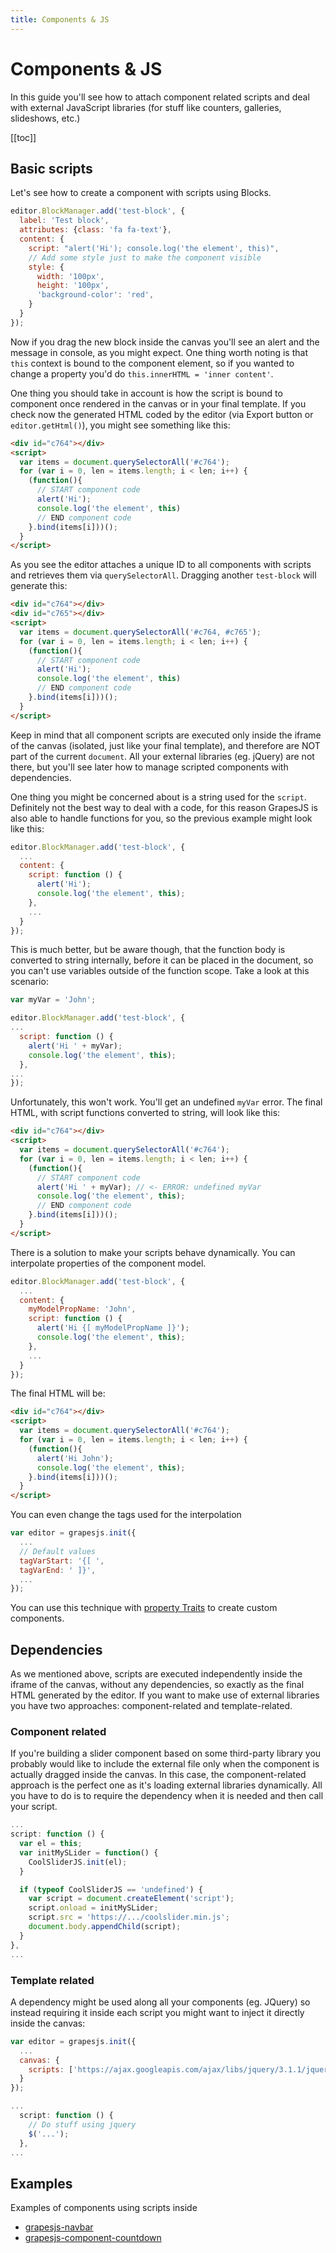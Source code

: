 ```yaml
---
title: Components & JS
---
```


# Components & JS

In this guide you'll see how to attach component related scripts and deal with external JavaScript libraries (for stuff like counters, galleries, slideshows, etc.)

[[toc]]


## Basic scripts

Let's see how to create a component with scripts using Blocks.

```js
editor.BlockManager.add('test-block', {
  label: 'Test block',
  attributes: {class: 'fa fa-text'},
  content: {
    script: "alert('Hi'); console.log('the element', this)",
    // Add some style just to make the component visible
    style: {
      width: '100px',
      height: '100px',
      'background-color': 'red',
    }
  }
});
```
Now if you drag the new block inside the canvas you'll see an alert and the message in console, as you might expect.
One thing worth noting is that `this` context is bound to the component element, so if you wanted to change a property you'd do `this.innerHTML = 'inner content'`.

One thing you should take in account is how the script is bound to component once rendered in the canvas or in your final template. If you check now the generated HTML coded by the editor (via Export button or `editor.getHtml()`), you might see something like this:

```html
<div id="c764"></div>
<script>
  var items = document.querySelectorAll('#c764');
  for (var i = 0, len = items.length; i < len; i++) {
    (function(){
      // START component code
      alert('Hi');
      console.log('the element', this)
      // END component code
    }.bind(items[i]))();
  }
</script>
```

As you see the editor attaches a unique ID to all components with scripts and retrieves them via `querySelectorAll`. Dragging another `test-block` will generate this:

```html
<div id="c764"></div>
<div id="c765"></div>
<script>
  var items = document.querySelectorAll('#c764, #c765');
  for (var i = 0, len = items.length; i < len; i++) {
    (function(){
      // START component code
      alert('Hi');
      console.log('the element', this)
      // END component code
    }.bind(items[i]))();
  }
</script>
```

Keep in mind that all component scripts are executed only inside the iframe of the canvas (isolated, just like your final template), and therefore are NOT part of the current `document`. All your external libraries (eg. jQuery) are not there, but you'll see later how to manage scripted components with dependencies.

One thing you might be concerned about is a string used for the `script`. Definitely not the best way to deal with a code, for this reason GrapesJS is also able to handle functions for you, so the previous example might look like this:

```js
editor.BlockManager.add('test-block', {
  ...
  content: {
    script: function () {
      alert('Hi');
      console.log('the element', this);
    },
    ...
  }
});
```
This is much better, but be aware though, that the function body is converted to string internally, before it can be placed in the document, so you can't use variables outside of the function scope. Take a look at this scenario:

```js
var myVar = 'John';

editor.BlockManager.add('test-block', {
...
  script: function () {
    alert('Hi ' + myVar);
    console.log('the element', this);
  },
...
});
```

Unfortunately, this won't work. You'll get an undefined `myVar` error. The final HTML, with script functions converted to string, will look like this:

```html
<div id="c764"></div>
<script>
  var items = document.querySelectorAll('#c764');
  for (var i = 0, len = items.length; i < len; i++) {
    (function(){
      // START component code
      alert('Hi ' + myVar); // <- ERROR: undefined myVar
      console.log('the element', this);
      // END component code
    }.bind(items[i]))();
  }
</script>
```

There is a solution to make your scripts behave dynamically. You can interpolate properties of the component model.

```js
editor.BlockManager.add('test-block', {
  ...
  content: {
    myModelPropName: 'John',
    script: function () {
      alert('Hi {[ myModelPropName ]}');
      console.log('the element', this);
    },
    ...
  }
});
```

The final HTML will be:

```html
<div id="c764"></div>
<script>
  var items = document.querySelectorAll('#c764');
  for (var i = 0, len = items.length; i < len; i++) {
    (function(){
      alert('Hi John');
      console.log('the element', this);
    }.bind(items[i]))();
  }
</script>
```

You can even change the tags used for the interpolation

```js
var editor = grapesjs.init({
  ...
  // Default values
  tagVarStart: '{[ ',
  tagVarEnd: ' ]}',
  ...
});
```

You can use this technique with [property Traits](https://github.com/artf/grapesjs/wiki/Traits#add-traits-to-components) to create custom components.




## Dependencies

As we mentioned above, scripts are executed independently inside the iframe of the canvas, without any dependencies, so exactly as the final HTML generated by the editor.
If you want to make use of external libraries you have two  approaches: component-related and template-related.

### Component related

If you're building a slider component based on some third-party library you probably would like to include the external file only when the component is actually dragged inside the canvas. In this case, the component-related approach is the perfect one as it's loading external libraries dynamically.
All you have to do is to require the dependency when it is needed and then call your script.

```js
...
script: function () {
  var el = this;
  var initMySLider = function() {
    CoolSliderJS.init(el);
  }

  if (typeof CoolSliderJS == 'undefined') {
    var script = document.createElement('script');
    script.onload = initMySLider;
    script.src = 'https://.../coolslider.min.js';
    document.body.appendChild(script);
  }
},
...
```

### Template related

A dependency might be used along all your components (eg. JQuery) so instead requiring it inside each script you might want to inject it directly inside the canvas:

```js
var editor = grapesjs.init({
  ...
  canvas: {
    scripts: ['https://ajax.googleapis.com/ajax/libs/jquery/3.1.1/jquery.min.js']
  }
});

...
  script: function () {
    // Do stuff using jquery
    $('...');
  },
...
```





## Examples

Examples of components using scripts inside

* [grapesjs-navbar](https://github.com/artf/grapesjs-navbar)
* [grapesjs-component-countdown](https://github.com/artf/grapesjs-component-countdown)

